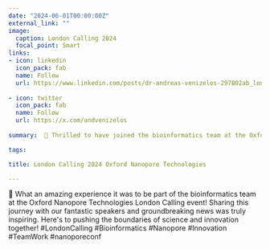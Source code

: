 ```yaml
---
date: "2024-06-01T00:00:00Z"
external_link: ""
image:
  caption: London Calling 2024
  focal_point: Smart
links:
- icon: linkedin
  icon_pack: fab
  name: Follow
  url: https://www.linkedin.com/posts/dr-andreas-venizelos-297802ab_londoncalling-bioinformatics-nanopore-activity-7199110343111905280-9rFz?utm_source=share&utm_medium=member_desktop
  
- icon: twitter
  icon_pack: fab
  name: Follow
  url: https://x.com/andvenizelos
  
summary:  🌟 Thrilled to have joined the bioinformatics team at the Oxford Nanopore Technologies London Calling event! Sharing this journey with inspiring speakers and groundbreaking news was incredible.

tags:

title: London Calling 2024 Oxford Nanopore Technologies

---
```


🌟 What an amazing experience it was to be part of the bioinformatics team at the Oxford Nanopore Technologies London Calling event! Sharing this journey with our fantastic speakers and groundbreaking news was truly inspiring. Here's to pushing the boundaries of science and innovation together! #LondonCalling #Bioinformatics #Nanopore #Innovation #TeamWork #nanoporeconf